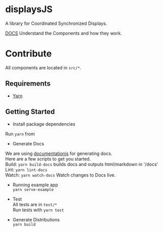 # displaysJS
A library for Coordinated Synchronized Displays.

[DOCS](./docs/API.md) Understand the Components and how they work.

# Contribute
All components are located in `src/*`.
## Requirements
  * [Yarn](https://yarnpkg.com)

## Getting Started
  * Install package dependencies

  Run `yarn` from

  * Generate Docs

  We are using [documentationjs](http://documentation.js.org) for generating docs. <br/>
  Here are a few scripts to get you started. <br/>
  Build: `yarn build-docs` builds docs and outputs html/markdown in '/docs' <br/>
  Lint: `yarn lint-docs` <br/>
  Watch: `yarn watch-docs` Watch changes to Docs live.

  * Running example app <br/>
  `yarn serve-example`

  * Test <br/>
  All tests are in `test/*`<br/>
  Run tests with `yarn test`

  * Generate Distributions <br/>
  `yarn build`
